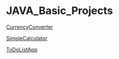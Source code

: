 # JAVA_Basic_Projects

[CurrencyConverter](https://github.com/chandrakona14/JAVA_Basic_Projects/commit/6efee6f84afcd523ca5b42ce9745e19ceeb80489)

[SimpleCalculator](https://github.com/chandrakona14/JAVA_Basic_Projects/commit/7d66fd82acdfadb82dec19a5c776d24be4eeda97)

[ToDoListApp](https://github.com/chandrakona14/JAVA_Basic_Projects/commit/6ce4eced7ffc7d83dbab0ef3be348995c7b51ac0)
